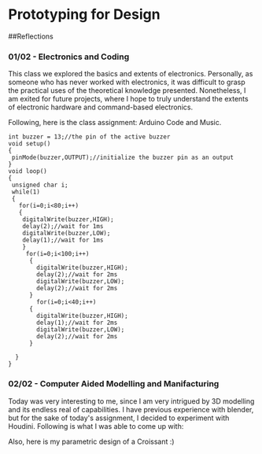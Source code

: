 # Prototyping for Design

##Reflections

### 01/02 - Electronics and Coding

This class we explored the basics and extents of electronics. Personally, as someone who has never worked with electronics, it was difficult to grasp the practical uses of the theoretical knowledge presented. Nonetheless, I am exited for future projects, where I hope to truly understand the extents of electronic hardware and command-based electronics.

Following, here is the class assignment: Arduino Code and Music.

```
int buzzer = 13;//the pin of the active buzzer
void setup()
{
 pinMode(buzzer,OUTPUT);//initialize the buzzer pin as an output
}
void loop()
{
 unsigned char i;
 while(1)
 {
   for(i=0;i<80;i++)
   {
    digitalWrite(buzzer,HIGH);
    delay(2);//wait for 1ms
    digitalWrite(buzzer,LOW);
    delay(1);//wait for 1ms
    }
     for(i=0;i<100;i++)
      {
        digitalWrite(buzzer,HIGH);
        delay(2);//wait for 2ms
        digitalWrite(buzzer,LOW);
        delay(2);//wait for 2ms
      }
        for(i=0;i<40;i++)
      {
        digitalWrite(buzzer,HIGH);
        delay(1);//wait for 2ms
        digitalWrite(buzzer,LOW);
        delay(2);//wait for 2ms
      }
      
  }
} 
```

### 02/02 - Computer Aided Modelling and Manifacturing

Today was very interesting to me, since I am very intrigued by 3D modelling and its endless real of capabilities. I have previous experience with blender, but for the sake of today's assignment, I decided to experiment with Houdini. Following is what I was able to come up with:

Also, here is my parametric design of a Croissant :)


